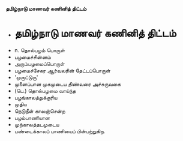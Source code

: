 **தமிழ்நாடு மாணவர் கணினித் திட்டம்**
- # தமிழ்நாடு மாணவர் கணினித் திட்டம்
- n. தொல்பழம் பொருள்
- பழமைச்சின்னம்
- அரும்பழமைப்பொருள்
- பழமைச்சேகர ஆர்வலரின் தேட்டப்பொருள்
- 'முருட்டுரு'
- முனைப்பான முகமுடைய திண்வரை அச்சுருவகை
- (பெ.) தொல்பழமை வாய்ந்த
- பழங்காலத்துக்குரிய
- முதிய
- நெடுநீள் காலஞ்சென்ற
- பழம்பாணியான
- முற்காலத்தடமுடைய
- பண்டைக்காலப் பாணியைப் பின்பற்றுகிற.

